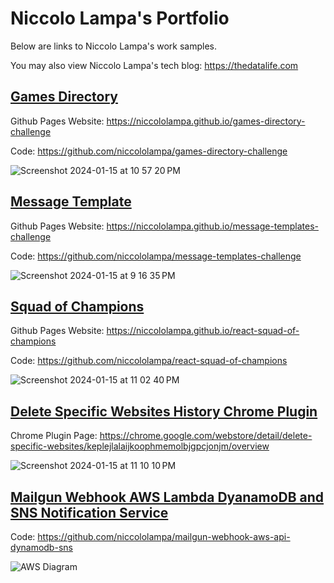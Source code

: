 # Niccolo Lampa's Portfolio

Below are links to Niccolo Lampa's work samples.

You may also view Niccolo Lampa's tech blog:  <a href="https://thedatalife.com" target="_blank">https://thedatalife.com</a>

## <a href="https://niccololampa.github.io/games-directory-challenge" target="_blank">Games Directory</a>
Github Pages Website: <a href="https://niccololampa.github.io/games-directory-challenge" target="_blank">https://niccololampa.github.io/games-directory-challenge</a>

Code: <a href="https://github.com/niccololampa/games-directory-challenge" target="_blank">https://github.com/niccololampa/games-directory-challenge</a>

![Screenshot 2024-01-15 at 10 57 20 PM](https://github.com/niccololampa/portfolio/assets/37615906/19c48049-49ab-4c5e-a58d-08d9a2ffda06)


## <a href="https://niccololampa.github.io/message-templates-challenge" target="_blank">Message Template</a>
Github Pages Website:  <a href="https://niccololampa.github.io/message-templates-challenge" target="_blank">https://niccololampa.github.io/message-templates-challenge</a>

Code:  <a href="https://github.com/niccololampa/message-templates-challenge" target="_blank">https://github.com/niccololampa/message-templates-challenge</a>

![Screenshot 2024-01-15 at 9 16 35 PM](https://github.com/niccololampa/portfolio/assets/37615906/6f6771ae-2367-4656-93f2-50b13fc7c0d1)


## <a href="https://niccololampa.github.io/react-squad-of-champions" target="_blank">Squad of Champions</a>
Github Pages Website: <a href="https://niccololampa.github.io/react-squad-of-champions" target="_blank">https://niccololampa.github.io/react-squad-of-champions</a>

Code: <a href="https://github.com/niccololampa/react-squad-of-champions" target="_blank">https://github.com/niccololampa/react-squad-of-champions</a>

![Screenshot 2024-01-15 at 11 02 40 PM](https://github.com/niccololampa/portfolio/assets/37615906/3e24ff06-dc73-4d51-adef-c29c4a54d505)

## <a href="https://chrome.google.com/webstore/detail/delete-specific-websites/keplejlalaijkoophmemolbjgpcjonjm/overview" target="_blank">Delete Specific Websites History Chrome Plugin</a>
Chrome Plugin Page: <a href="https://chrome.google.com/webstore/detail/delete-specific-websites/keplejlalaijkoophmemolbjgpcjonjm/overview" target="_blank">https://chrome.google.com/webstore/detail/delete-specific-websites/keplejlalaijkoophmemolbjgpcjonjm/overview</a>

![Screenshot 2024-01-15 at 11 10 10 PM](https://github.com/niccololampa/portfolio/assets/37615906/0fbd9d45-adcd-4dc4-bac6-8256bba7f31c)

## <a href="https://github.com/niccololampa/mailgun-webhook-aws-api-dynamodb-sns" target="_blank">Mailgun Webhook AWS Lambda DyanamoDB and SNS Notification Service</a>
Code: <a href="https://github.com/niccololampa/mailgun-webhook-aws-api-dynamodb-sns" target="_blank">https://github.com/niccololampa/mailgun-webhook-aws-api-dynamodb-sns</a>

![AWS Diagram](https://user-images.githubusercontent.com/37615906/202344191-62be4497-09e0-4881-8762-daa390ac0c74.png)

